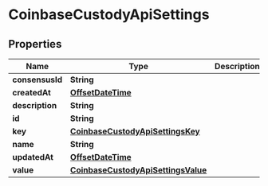 
# CoinbaseCustodyApiSettings

## Properties
Name | Type | Description | Notes
------------ | ------------- | ------------- | -------------
**consensusId** | **String** |  | 
**createdAt** | [**OffsetDateTime**](OffsetDateTime.md) |  | 
**description** | **String** |  | 
**id** | **String** |  | 
**key** | [**CoinbaseCustodyApiSettingsKey**](CoinbaseCustodyApiSettingsKey.md) |  | 
**name** | **String** |  | 
**updatedAt** | [**OffsetDateTime**](OffsetDateTime.md) |  | 
**value** | [**CoinbaseCustodyApiSettingsValue**](CoinbaseCustodyApiSettingsValue.md) |  | 



